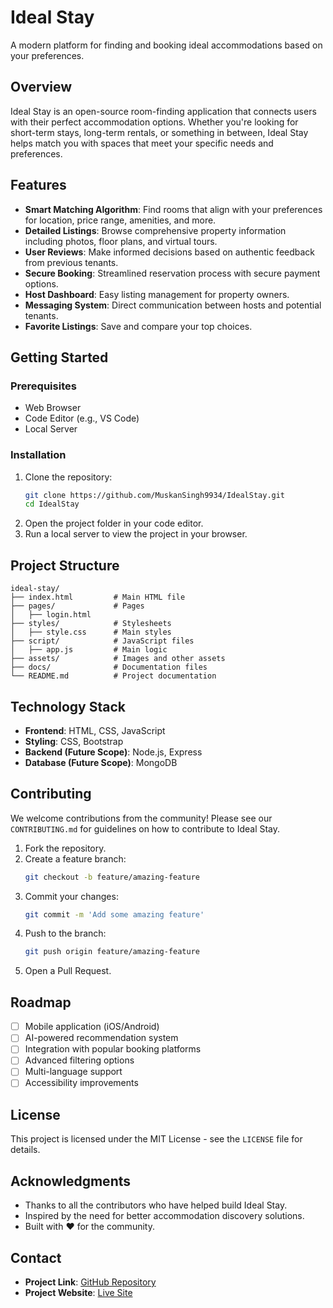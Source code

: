 # Ideal Stay

A modern platform for finding and booking ideal accommodations based on your preferences.

## Overview
Ideal Stay is an open-source room-finding application that connects users with their perfect accommodation options. Whether you're looking for short-term stays, long-term rentals, or something in between, Ideal Stay helps match you with spaces that meet your specific needs and preferences.

## Features

- **Smart Matching Algorithm**: Find rooms that align with your preferences for location, price range, amenities, and more.
- **Detailed Listings**: Browse comprehensive property information including photos, floor plans, and virtual tours.
- **User Reviews**: Make informed decisions based on authentic feedback from previous tenants.
- **Secure Booking**: Streamlined reservation process with secure payment options.
- **Host Dashboard**: Easy listing management for property owners.
- **Messaging System**: Direct communication between hosts and potential tenants.
- **Favorite Listings**: Save and compare your top choices.

## Getting Started

### Prerequisites

- Web Browser
- Code Editor (e.g., VS Code)
- Local Server 

### Installation

1. Clone the repository:
   ```sh
   git clone https://github.com/MuskanSingh9934/IdealStay.git
   cd IdealStay
   ```
2. Open the project folder in your code editor.
3. Run a local server to view the project in your browser.

## Project Structure

```
ideal-stay/
├── index.html         # Main HTML file
├── pages/             # Pages
│   ├── login.html 
├── styles/            # Stylesheets
│   ├── style.css      # Main styles
├── script/            # JavaScript files
│   ├── app.js         # Main logic
├── assets/            # Images and other assets
├── docs/              # Documentation files
└── README.md          # Project documentation
```

## Technology Stack

- **Frontend**: HTML, CSS, JavaScript
- **Styling**: CSS, Bootstrap
- **Backend (Future Scope)**: Node.js, Express
- **Database (Future Scope)**: MongoDB

## Contributing

We welcome contributions from the community! Please see our `CONTRIBUTING.md` for guidelines on how to contribute to Ideal Stay.

1. Fork the repository.
2. Create a feature branch:
   ```sh
   git checkout -b feature/amazing-feature
   ```
3. Commit your changes:
   ```sh
   git commit -m 'Add some amazing feature'
   ```
4. Push to the branch:
   ```sh
   git push origin feature/amazing-feature
   ```
5. Open a Pull Request.

## Roadmap

- [ ] Mobile application (iOS/Android)
- [ ] AI-powered recommendation system
- [ ] Integration with popular booking platforms
- [ ] Advanced filtering options
- [ ] Multi-language support
- [ ] Accessibility improvements

## License

This project is licensed under the MIT License - see the `LICENSE` file for details.

## Acknowledgments

- Thanks to all the contributors who have helped build Ideal Stay.
- Inspired by the need for better accommodation discovery solutions.
- Built with ❤️ for the community.

## Contact

- **Project Link**: [GitHub Repository](https://github.com/yourusername/ideal-stay)
- **Project Website**: [Live Site](https://ideal-stay.example.com)
